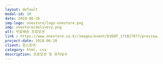 ```yaml
---
layout: default
modal-id: 10
date: 2018-06-26
img-logo: onestore/logo-onestore.png
img: onestore/delivery.png
alt: 무료배송 프로모션
link : https://www.onestore.co.kr/images/event/EVENT_171027877/preview/main.html
project-date: 2018-06-26
client: 원스토어
category: html, css
description: 프로모션 및 유지보수
---
```


